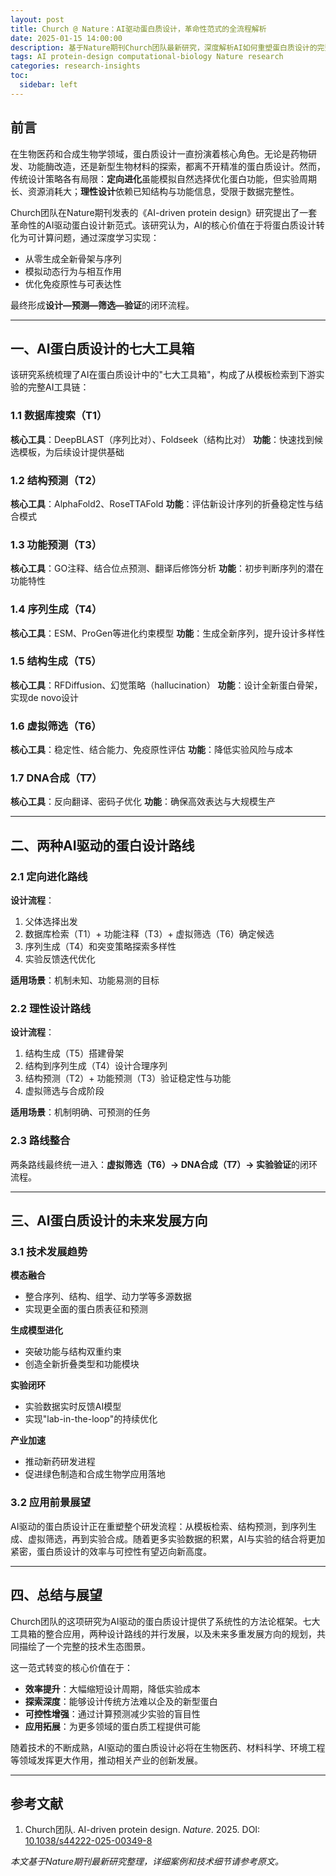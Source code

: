 ```yaml
---
layout: post
title: Church @ Nature：AI驱动蛋白质设计，革命性范式的全流程解析
date: 2025-01-15 14:00:00
description: 基于Nature期刊Church团队最新研究，深度解析AI如何重塑蛋白质设计的完整工作流程
tags: AI protein-design computational-biology Nature research
categories: research-insights
toc:
  sidebar: left
---
```


## 前言

在生物医药和合成生物学领域，蛋白质设计一直扮演着核心角色。无论是药物研发、功能酶改造，还是新型生物材料的探索，都离不开精准的蛋白质设计。然而，传统设计策略各有局限：**定向进化**虽能模拟自然选择优化蛋白功能，但实验周期长、资源消耗大；**理性设计**依赖已知结构与功能信息，受限于数据完整性。

Church团队在Nature期刊发表的《AI-driven protein design》研究提出了一套革命性的AI驱动蛋白设计新范式。该研究认为，AI的核心价值在于将蛋白质设计转化为可计算问题，通过深度学习实现：

- 从零生成全新骨架与序列
- 模拟动态行为与相互作用  
- 优化免疫原性与可表达性

最终形成**设计—预测—筛选—验证**的闭环流程。

---

## 一、AI蛋白质设计的七大工具箱

该研究系统梳理了AI在蛋白质设计中的"七大工具箱"，构成了从模板检索到下游实验的完整AI工具链：

### 1.1 数据库搜索（T1）
**核心工具**：DeepBLAST（序列比对）、Foldseek（结构比对）
**功能**：快速找到候选模板，为后续设计提供基础

### 1.2 结构预测（T2）  
**核心工具**：AlphaFold2、RoseTTAFold
**功能**：评估新设计序列的折叠稳定性与结合模式

### 1.3 功能预测（T3）
**核心工具**：GO注释、结合位点预测、翻译后修饰分析
**功能**：初步判断序列的潜在功能特性

### 1.4 序列生成（T4）
**核心工具**：ESM、ProGen等进化约束模型
**功能**：生成全新序列，提升设计多样性

### 1.5 结构生成（T5）
**核心工具**：RFDiffusion、幻觉策略（hallucination）
**功能**：设计全新蛋白骨架，实现de novo设计

### 1.6 虚拟筛选（T6）
**核心工具**：稳定性、结合能力、免疫原性评估
**功能**：降低实验风险与成本

### 1.7 DNA合成（T7）
**核心工具**：反向翻译、密码子优化
**功能**：确保高效表达与大规模生产

---

## 二、两种AI驱动的蛋白设计路线

### 2.1 定向进化路线
**设计流程**：
1. 父体选择出发
2. 数据库检索（T1）+ 功能注释（T3）+ 虚拟筛选（T6）确定候选
3. 序列生成（T4）和突变策略探索多样性
4. 实验反馈迭代优化

**适用场景**：机制未知、功能易测的目标

### 2.2 理性设计路线  
**设计流程**：
1. 结构生成（T5）搭建骨架
2. 结构到序列生成（T4）设计合理序列
3. 结构预测（T2）+ 功能预测（T3）验证稳定性与功能
4. 虚拟筛选与合成阶段

**适用场景**：机制明确、可预测的任务

### 2.3 路线整合
两条路线最终统一进入：**虚拟筛选（T6）→ DNA合成（T7）→ 实验验证**的闭环流程。

---

## 三、AI蛋白质设计的未来发展方向

### 3.1 技术发展趋势

**模态融合**
- 整合序列、结构、组学、动力学等多源数据
- 实现更全面的蛋白质表征和预测

**生成模型进化**  
- 突破功能与结构双重约束
- 创造全新折叠类型和功能模块

**实验闭环**
- 实验数据实时反馈AI模型
- 实现"lab-in-the-loop"的持续优化

**产业加速**
- 推动新药研发进程
- 促进绿色制造和合成生物学应用落地

### 3.2 应用前景展望

AI驱动的蛋白质设计正在重塑整个研发流程：从模板检索、结构预测，到序列生成、虚拟筛选，再到实验合成。随着更多实验数据的积累，AI与实验的结合将更加紧密，蛋白质设计的效率与可控性有望迈向新高度。

---

## 四、总结与展望

Church团队的这项研究为AI驱动的蛋白质设计提供了系统性的方法论框架。七大工具箱的整合应用，两种设计路线的并行发展，以及未来多重发展方向的规划，共同描绘了一个完整的技术生态图景。

这一范式转变的核心价值在于：
- **效率提升**：大幅缩短设计周期，降低实验成本
- **探索深度**：能够设计传统方法难以企及的新型蛋白
- **可控性增强**：通过计算预测减少实验的盲目性
- **应用拓展**：为更多领域的蛋白质工程提供可能

随着技术的不断成熟，AI驱动的蛋白质设计必将在生物医药、材料科学、环境工程等领域发挥更大作用，推动相关产业的创新发展。

---

## 参考文献

1. Church团队. AI-driven protein design. *Nature*. 2025. DOI: [10.1038/s44222-025-00349-8](https://doi.org/10.1038/s44222-025-00349-8)

*本文基于Nature期刊最新研究整理，详细案例和技术细节请参考原文。*